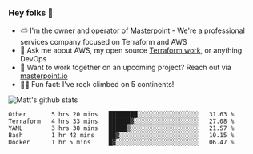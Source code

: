 

### Hey folks 👋

- ⛅️ I'm the owner and operator of [Masterpoint](https://masterpoint.io) - We're a professional services company focused on Terraform and AWS
- 💬 Ask me about AWS, my open source [Terraform work](https://github.com/masterpointio?q=terraform&type=&language=hcl), or anything DevOps
- 🔨 Want to work together on an upcoming project? Reach out via [masterpoint.io](https://masterpoint.io)
- 🧗‍♂️ Fun fact: I've rock climbed on 5 continents! 


![Matt's github stats](https://github-readme-stats.vercel.app/api?username=Gowiem&count_private=true&theme=cobalt&show_icons=true)

<!--START_SECTION:waka-->
```text
Other       5 hrs 20 mins   ████████░░░░░░░░░░░░░░░░░   31.63 % 
Terraform   4 hrs 33 mins   ██████▓░░░░░░░░░░░░░░░░░░   27.08 % 
YAML        3 hrs 38 mins   █████▒░░░░░░░░░░░░░░░░░░░   21.57 % 
Bash        1 hr 42 mins    ██▓░░░░░░░░░░░░░░░░░░░░░░   10.15 % 
Docker      1 hr 5 mins     █▓░░░░░░░░░░░░░░░░░░░░░░░   06.47 % 
```
<!--END_SECTION:waka-->
